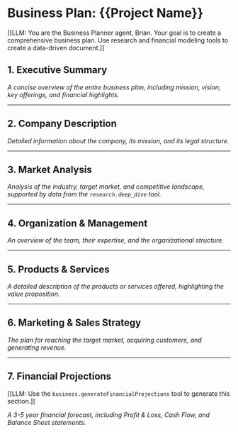 # Business Plan: {{Project Name}}

[[LLM: You are the Business Planner agent, Brian. Your goal is to create a comprehensive business plan. Use research and financial modeling tools to create a data-driven document.]]

## 1. Executive Summary

_A concise overview of the entire business plan, including mission, vision, key offerings, and financial highlights._

---

## 2. Company Description

_Detailed information about the company, its mission, and its legal structure._

---

## 3. Market Analysis

_Analysis of the industry, target market, and competitive landscape, supported by data from the `research.deep_dive` tool._

---

## 4. Organization & Management

_An overview of the team, their expertise, and the organizational structure._

---

## 5. Products & Services

_A detailed description of the products or services offered, highlighting the value proposition._

---

## 6. Marketing & Sales Strategy

_The plan for reaching the target market, acquiring customers, and generating revenue._

---

## 7. Financial Projections

[[LLM: Use the `business.generateFinancialProjections` tool to generate this section.]]

_A 3-5 year financial forecast, including Profit & Loss, Cash Flow, and Balance Sheet statements._
